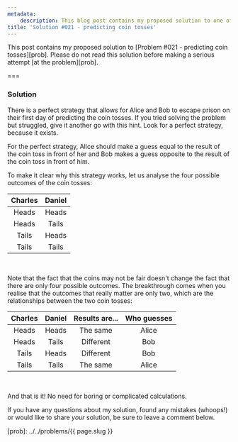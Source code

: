 ```yaml
---
metadata:
    description: This blog post contains my proposed solution to one of the problems of this blog.
title: 'Solution #021 - predicting coin tosses'
---
```


This post contains my proposed solution to [Problem #021 - predicting coin tosses][prob]. Please do not read this solution before making a serious attempt [at the problem][prob].

===

### Solution

There is a perfect strategy that allows for Alice and Bob to escape prison on their first day of predicting the coin tosses. If you tried solving the problem but struggled, give it another go with this hint. Look for a perfect strategy, because it exists.

For the perfect strategy, Alice should make a guess equal to the result of the coin toss in front of her and Bob makes a guess opposite to the result of the coin toss in front of him.

To make it clear why this strategy works, let us analyse the four possible outcomes of the coin tosses:

| Charles | Daniel |
| :-: | :-: |
| Heads | Heads |
| Heads | Tails |
| Tails | Heads |
| Tails | Tails |
<br />

Note that the fact that the coins may not be fair doesn't change the fact that there are only four possible outcomes. The breakthrough comes when you realise that the outcomes that really matter are only two, which are the relationships between the two coin tosses:

| Charles | Daniel | Results are... | Who guesses |
| :-: | :-: | :-: | :-: |
| Heads | Heads | The same | Alice |
| Heads | Tails | Different | Bob |
| Tails | Heads | Different | Bob |
| Tails | Tails | The same | Alice |
<br />

And that is it! No need for boring or complicated calculations.

If you have any questions about my solution, found any mistakes (whoops!) or would like to share *your* solution, be sure to leave a comment below.

[prob]: ../../problems/{{ page.slug }}
